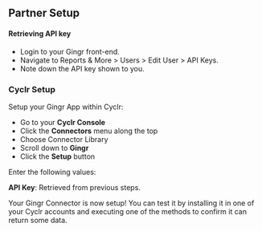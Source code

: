 
## Partner Setup

#### Retrieving API key
*   Login to your Gingr front-end.
*   Navigate to Reports & More > Users > Edit User > API Keys.
*   Note down the API key shown to you.

### Cyclr Setup

Setup your Gingr App within Cyclr:

*   Go to your **Cyclr Console**
*   Click the **Connectors** menu along the top
*   Choose Connector Library
*   Scroll down to **Gingr**
*   Click the **Setup** button

Enter the following values:

**API Key**: Retrieved from previous steps.

Your Gingr Connector is now setup! You can test it by installing it in one of your Cyclr accounts and executing one of the methods to confirm it can return some data.
